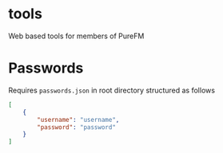 # tools
Web based tools for members of PureFM

# Passwords
Requires `passwords.json` in root directory structured as follows
```json
[
    {
        "username": "username",
        "password": "password"
    }
]
```